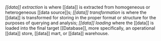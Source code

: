 *[[data]] extraction* is where [[data]] is extracted from homogeneous or heterogeneous [[data source]]s; *[[data]] transformation* is where the [[data]] is transformed for storing in the proper format or structure for the purposes of querying and analysis; *[[data]] loading* where the [[data]] is loaded into the final target [[Database]], more specifically, an operational [[data]] store, [[data]] mart, or [[data]] warehouse.
